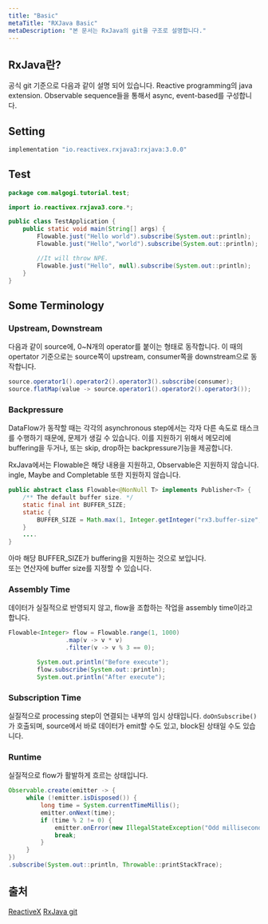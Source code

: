 ```yaml
---
title: "Basic"
metaTitle: "RXJava Basic"
metaDescription: "본 문서는 RxJava의 git을 구조로 설명합니다."
---
```


## RxJava란?

공식 git 기준으로 다음과 같이 설명 되어 있습니다.
Reactive programming의 java extension.
Observable sequence들을 통해서 async, event-based를 구성합니다.

## Setting

```gradle
implementation "io.reactivex.rxjava3:rxjava:3.0.0"
```

## Test

```java
package com.malgogi.tutorial.test;

import io.reactivex.rxjava3.core.*;

public class TestApplication {
    public static void main(String[] args) {
        Flowable.just("Hello world").subscribe(System.out::println);
        Flowable.just("Hello","world").subscribe(System.out::println);

        //It will throw NPE.
        Flowable.just("Hello", null).subscribe(System.out::println);
    }
}
```

## Some Terminology

### Upstream, Downstream

다음과 같이 source에, 0~N개의 operator를 붙이는 형태로 동작합니다.
이 때의 opertator 기준으로는 source쪽이 upstream, consumer쪽을 downstream으로 동작합니다.

```java
source.operator1().operator2().operator3().subscribe(consumer);
source.flatMap(value -> source.operator1().operator2().operator3());
```

### Backpressure

DataFlow가 동작할 때는 각각의 asynchronous step에서는 각자 다른 속도로 태스크를 수행하기 때문에, 문제가 생길 수 있습니다. 이를 지원하기 위해서
메모리에 buffering을 두거나, 또는 skip, drop하는 backpressure기능을 제공합니다.

RxJava에서는 Flowable은 해당 내용을 지원하고, Observable은 지원하지 않습니다.
ingle, Maybe and Completable 또한 지원하지 않습니다.

```java
public abstract class Flowable<@NonNull T> implements Publisher<T> {
    /** The default buffer size. */
    static final int BUFFER_SIZE;
    static {
        BUFFER_SIZE = Math.max(1, Integer.getInteger("rx3.buffer-size", 128));
    }
    ....
}
```

아마 해당 BUFFER_SIZE가 buffering을 지원하는 것으로 보입니다. <br/>
또는 연산자에 buffer size를 지정할 수 있습니다.

### Assembly Time

데이터가 실질적으로 반영되지 않고, flow을 조합하는 작업을 assembly time이라고 합니다.

```java
Flowable<Integer> flow = Flowable.range(1, 1000)
                .map(v -> v * v)
                .filter(v -> v % 3 == 0);

        System.out.println("Before execute");
        flow.subscribe(System.out::println);
        System.out.println("After execute");
```

### Subscription Time

실질적으로 processing step이 연결되는 내부의 임시 상태입니다.
```doOnSubscribe()``` 가 호출되며, source에서 바로 데이터가 emit할 수도 있고, block된 상태일 수도 있습니다.

### Runtime
실질적으로 flow가 활발하게 흐르는 상태입니다.

```java
Observable.create(emitter -> {
     while (!emitter.isDisposed()) {
         long time = System.currentTimeMillis();
         emitter.onNext(time);
         if (time % 2 != 0) {
             emitter.onError(new IllegalStateException("Odd millisecond!"));
             break;
         }
     }
})
.subscribe(System.out::println, Throwable::printStackTrace);
```

## 출처

[ReactiveX](http://reactivex.io/)
[RxJava git](https://github.com/ReactiveX/RxJava)